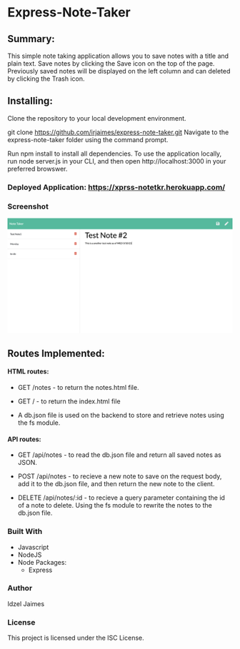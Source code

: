 # Express-Note-Taker

## Summary:

This simple note taking application allows you to save notes with a title and plain text. 
Save notes by clicking the Save icon on the top of the page. 
Previously saved notes will be displayed on the left column and can deleted by clicking the Trash icon.


## Installing:

Clone the repository to your local development environment.

git clone https://github.com/irjaimes/express-note-taker.git
Navigate to the express-note-taker folder using the command prompt.

Run npm install to install all dependencies. To use the application locally, run node server.js in your CLI, and then open http://localhost:3000 in your preferred browswer. 

### Deployed Application: <https://xprss-notetkr.herokuapp.com/>
### Screenshot 
![](./public/assets/images/screenshot.png)

## Routes Implemented:
#### HTML routes:

* GET /notes - to return the notes.html file.

* GET / - to return the index.html file

* A db.json file is used on the backend to store and retrieve notes using the fs module.


#### API routes:

* GET /api/notes - to read the db.json file and return all saved notes as JSON.

* POST /api/notes - to recieve a new note to save on the request body, add it to the db.json file, and then return the new note to the client.

* DELETE /api/notes/:id - to recieve a query parameter containing the id of a note to delete. Using the fs module to rewrite the notes to the db.json file.

### Built With 
* Javascript
* NodeJS
* Node Packages:
    * Express

### Author
Idzel Jaimes

### License
This project is licensed under the ISC License.